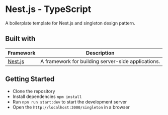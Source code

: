 # Nest.js - TypeScript

A boilerplate template for Nest.js and singleton design pattern.

## Built with

| Framework                                         | Description                                             |
| ------------------------------------------------- | ------------------------------------------------------- |
| [Nest.js](https://www.npmjs.com/package/nest)     | A framework for building server-side applications.      |

## Getting Started

- Clone the repository
- Install dependencies `npm install`
- Run `npm run start:dev` to start the development server
- Open the `http://localhost:3000/singleton` in a browser 

<!-- ### Screenshots
